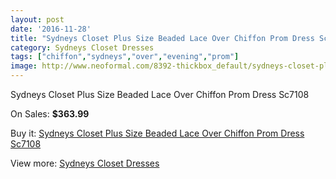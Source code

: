 ```yaml
---
layout: post
date: '2016-11-28'
title: "Sydneys Closet Plus Size Beaded Lace Over Chiffon Prom Dress Sc7108"
category: Sydneys Closet Dresses
tags: ["chiffon","sydneys","over","evening","prom"]
image: http://www.neoformal.com/8392-thickbox_default/sydneys-closet-plus-size-beaded-lace-over-chiffon-prom-dress-sc7108.jpg
---
```

Sydneys Closet Plus Size Beaded Lace Over Chiffon Prom Dress Sc7108

On Sales: **$363.99**
<a href="https://www.neoformal.com/en/sydneys-closet-dresses/2954-sydneys-closet-plus-size-beaded-lace-over-chiffon-prom-dress-sc7108.html"><amp-img layout="responsive" width="600" height="600" src="//www.neoformal.com/8392-thickbox_default/sydneys-closet-plus-size-beaded-lace-over-chiffon-prom-dress-sc7108.jpg" alt="Sydneys Closet Plus Size Beaded Lace Over Chiffon Prom Dress Sc7108 0" /></a>
<a href="https://www.neoformal.com/en/sydneys-closet-dresses/2954-sydneys-closet-plus-size-beaded-lace-over-chiffon-prom-dress-sc7108.html"><amp-img layout="responsive" width="600" height="600" src="//www.neoformal.com/8393-thickbox_default/sydneys-closet-plus-size-beaded-lace-over-chiffon-prom-dress-sc7108.jpg" alt="Sydneys Closet Plus Size Beaded Lace Over Chiffon Prom Dress Sc7108 1" /></a>

Buy it: [Sydneys Closet Plus Size Beaded Lace Over Chiffon Prom Dress Sc7108](https://www.neoformal.com/en/sydneys-closet-dresses/2954-sydneys-closet-plus-size-beaded-lace-over-chiffon-prom-dress-sc7108.html "Sydneys Closet Plus Size Beaded Lace Over Chiffon Prom Dress Sc7108")

View more: [Sydneys Closet Dresses](https://www.neoformal.com/en/30-sydneys-closet-dresses "Sydneys Closet Dresses")